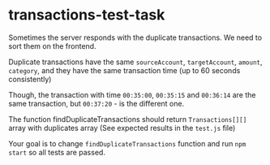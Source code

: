 # transactions-test-task
Sometimes the server responds with the duplicate transactions. We need to sort them on the frontend.

Duplicate transactions have the same `sourceAccount`, `targetAccount`, `amount`, `category`, and they have the same transaction time (up to 60 seconds consistently)

Though, the transaction with time `00:35:00`, `00:35:15` and `00:36:14` are the same transaction, but `00:37:20` - is the different one. 

The function findDuplicateTransactions should return `Transactions[][]` array with duplicates array (See expected results in the `test.js` file)

Your goal is to change `findDuplicateTransactions` function and run `npm start` so all tests are passed.
